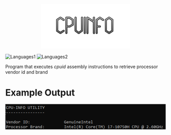 <p align="center">
  <img src="https://github.com/Nizar1999/CPUINFO/blob/main/screenshots/Banner.png" width = 55%; height=55% />
</p>

![Languages1](https://img.shields.io/badge/-C-grey?style=for-the-badge&logo=c) 
![Languages2](https://img.shields.io/badge/-Assembly-grey?style=for-the-badge)

Program that executes *cpuid* assembly instructions to retrieve processor vendor id and brand

# Example Output
![usage](./screenshots/Usage.png)
